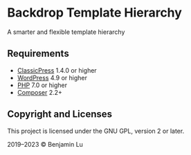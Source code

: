 # Backdrop Template Hierarchy
A smarter and flexible template hierarchy

## Requirements
* [ClassicPress](https://www.classicpress.net) 1.4.0 or higher
* [WordPress](https://wordpress.org) 4.9 or higher
* [PHP](https://php.net) 7.0 or higher
* [Composer](https://getcomposer.org) 2.2+

## Copyright and Licenses
This project is licensed under the GNU GPL, version 2 or later.

2019–2023 © Benjamin Lu